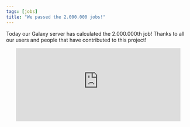```yaml
---
tags: [jobs]
title: "We passed the 2.000.000 jobs!"
---
```


Today our Galaxy server has calculated the 2.000.000th job!
Thanks to all our users and people that have contributed to this project!

<div style="display: flex; justify-content: center;">
<iframe src="https://grafana.denbi.uni-freiburg.de/dashboard-solo/db/galaxy-user-statistics?orgId=1&from=1505423821276&to=1505467021276&panelId=10" width="450" height="200" frameborder="0"></iframe>
</div>
